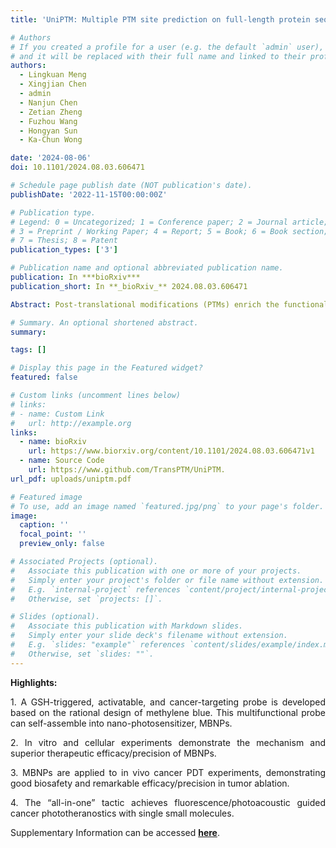 ```yaml
---
title: 'UniPTM: Multiple PTM site prediction on full-length protein sequence'

# Authors
# If you created a profile for a user (e.g. the default `admin` user), write the username (folder name) here
# and it will be replaced with their full name and linked to their profile.
authors:
  - Lingkuan Meng
  - Xingjian Chen
  - admin
  - Nanjun Chen
  - Zetian Zheng
  - Fuzhou Wang
  - Hongyan Sun
  - Ka-Chun Wong

date: '2024-08-06'
doi: 10.1101/2024.08.03.606471

# Schedule page publish date (NOT publication's date).
publishDate: '2022-11-15T00:00:00Z'

# Publication type.
# Legend: 0 = Uncategorized; 1 = Conference paper; 2 = Journal article;
# 3 = Preprint / Working Paper; 4 = Report; 5 = Book; 6 = Book section;
# 7 = Thesis; 8 = Patent
publication_types: ['3']

# Publication name and optional abbreviated publication name.
publication: In ***bioRxiv***
publication_short: In **_bioRxiv_** 2024.08.03.606471

Abstract: Post-translational modifications (PTMs) enrich the functional diversity of proteins by attaching chemical groups to the side chains of amino acids. In recent years, a myriad of AI models have been proposed to predict many specific types of PTMs. However, those models typically adopt the sliding window approach to extract short and equal-length protein fragments from full-length proteins for model training. Unfortunately, such a subtle step results in the loss of long-range information from distal amino acids, which may impact the PTM formation process. In this study, we introduce UniPTM, a window-free model designed to train and test on natural and full-length protein sequences, enabling the prediction of multiple types of PTMs in a holistic manner. Moreover, we established PTMseq, the first comprehensive dataset of full-length protein sequences with annotated PTMs, to train and validate our model. UniPTM has undergone extensive validations and significantly outperforms existing models, elucidating the influence of protein sequence completeness on PTM. Consequently, UniPTM offers interpretable and biologically meaningful predictions, enhancing our understanding of protein functionally and regulation. The source code and PTMseq dataset for UniPTM are available at https://www.github.com/TransPTM/UniPTM.

# Summary. An optional shortened abstract.
summary:

tags: []

# Display this page in the Featured widget?
featured: false

# Custom links (uncomment lines below)
# links:
# - name: Custom Link
#   url: http://example.org
links:
  - name: bioRxiv
    url: https://www.biorxiv.org/content/10.1101/2024.08.03.606471v1
  - name: Source Code
    url: https://www.github.com/TransPTM/UniPTM.
url_pdf: uploads/uniptm.pdf

# Featured image
# To use, add an image named `featured.jpg/png` to your page's folder.
image:
  caption: ''
  focal_point: ''
  preview_only: false

# Associated Projects (optional).
#   Associate this publication with one or more of your projects.
#   Simply enter your project's folder or file name without extension.
#   E.g. `internal-project` references `content/project/internal-project/index.md`.
#   Otherwise, set `projects: []`.

# Slides (optional).
#   Associate this publication with Markdown slides.
#   Simply enter your slide deck's filename without extension.
#   E.g. `slides: "example"` references `content/slides/example/index.md`.
#   Otherwise, set `slides: ""`.
---
```


**Highlights:**
<p style='text-align: justify;'> 1. A GSH-triggered, activatable, and cancer-targeting probe is developed based on the rational design of methylene blue. This multifunctional probe can self-assemble into nano-photosensitizer, MBNPs. </p>
<p style='text-align: justify;'> 2. In vitro and cellular experiments demonstrate the mechanism and superior therapeutic efficacy/precision of MBNPs. </p>
<p style='text-align: justify;'> 3. MBNPs are applied to in vivo cancer PDT experiments, demonstrating good biosafety and remarkable efficacy/precision in tumor ablation. </p>
<p style='text-align: justify;'> 4. The “all-in-one” tactic achieves fluorescence/photoacoustic guided cancer phototheranostics with single small molecules. </p>

Supplementary Information can be accessed [**here**](uploads/uniptm-si.pdf).
